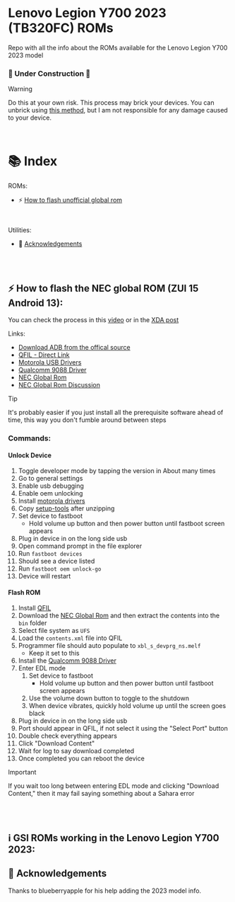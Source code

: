 # Lenovo Legion Y700 2023 (TB320FC) ROMs

Repo with all the info about the ROMs available for the Lenovo Legion Y700 2023 model

### 🚧 Under Construction 🚧

> [!WARNING]
> Do this at your own risk. This process may brick your devices. You can unbrick using [this method](https://www.youtube.com/watch?v=VaCjtUDoqXA), but I am not responsible for any damage caused to your device.

</br>

# 📚 Index

ROMs:

- ⚡ [How to flash unofficial global rom](#global-rom)

<br>

Utilities:

- 🚀 [Acknowledgements](#acknowledgements)

<br>
<br>

## ⚡ How to flash the NEC global ROM (ZUI 15 Android 13): <a name=global-rom></a>

You can check the process in this [video](https://www.youtube.com/watch?v=VaCjtUDoqXA) or in the [XDA post](https://xdaforums.com/t/guide-unbrick-lenovo-y700-tablet.4509297/)

Links:

- [Download ADB from the offical source](https://developer.android.com/studio/releases/platform-tools?hl=es-419)
- [QFIL - Direct Link](https://qpsttool.com/qpst-tool-v2-7-496)
- [Motorola USB Drivers](https://en-us.support.motorola.com/app/answers/detail/a_id/88481/)
- [Qualcomm 9088 Driver](https://androiddatahost.com/nbyn6)
- [NEC Global Rom](https://mirrors.lolinet.com/firmware/nec/NEC_Lavie_Tab_9QHD1/)
- [NEC Global Rom Discussion](https://xdaforums.com/t/y700-2023-nec-lavie-tab-9qhd1.4642255/)

> [!TIP]
> It's probably easier if you just install all the prerequisite software ahead of time, this way you don't fumble around between steps

### Commands:

#### Unlock Device

1. Toggle developer mode by tapping the version in About many times
1. Go to general settings
1. Enable usb debugging
1. Enable oem unlocking
1. Install [motorola drivers](https://en-us.support.motorola.com/app/answers/detail/a_id/88481/)
1. Copy [setup-tools](https://developer.android.com/studio/releases/platform-tools?hl=es-419) after unzipping
1. Set device to fastboot
   - Hold volume up button and then power button until fastboot screen appears
1. Plug in device in on the long side usb
1. Open command prompt in the file explorer
1. Run `fastboot devices`
1. Should see a device listed
1. Run `fastboot oem unlock-go`
1. Device will restart

#### Flash ROM

1. Install [QFIL](https://qpsttool.com/qpst-tool-v2-7-496)
1. Download the [NEC Global Rom](https://mirrors.lolinet.com/firmware/nec/NEC_Lavie_Tab_9QHD1/) and then extract the contents into the `bin` folder
1. Select file system as `UFS`
1. Load the `contents.xml` file into QFIL
1. Programmer file should auto populate to `xbl_s_devprg_ns.melf`
   - Keep it set to this
1. Install the [Qualcomm 9088 Driver](https://androiddatahost.com/nbyn6)
1. Enter EDL mode
   1. Set device to fastboot
      - Hold volume up button and then power button until fastboot screen appears
   1. Use the volume down button to toggle to the shutdown
   1. When device vibrates, quickly hold volume up until the screen goes black
1. Plug in device in on the long side usb
1. Port should appear in QFIL, if not select it using the "Select Port" button
1. Double check everything appears
1. Click "Download Content"
1. Wait for log to say download completed
1. Once completed you can reboot the device

> [!IMPORTANT]
> If you wait too long between entering EDL mode and clicking "Download Content," then it may fail saying something about a Sahara error

<br>
<br>

## ℹ️ GSI ROMs working in the Lenovo Legion Y700 2023: <a name=info></a>



## 🚀 Acknowledgements <a name=acknowledgements></a>

Thanks to blueberryapple for his help adding the 2023 model info.
